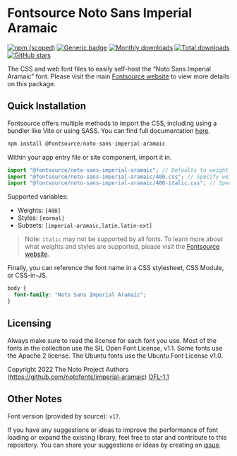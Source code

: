 # Fontsource Noto Sans Imperial Aramaic

[![npm (scoped)](https://img.shields.io/npm/v/@fontsource/noto-sans-imperial-aramaic?color=brightgreen)](https://www.npmjs.com/package/@fontsource/noto-sans-imperial-aramaic) [![Generic badge](https://img.shields.io/badge/fontsource-passing-brightgreen)](https://github.com/fontsource/fontsource) [![Monthly downloads](https://badgen.net/npm/dm/@fontsource/noto-sans-imperial-aramaic)](https://github.com/fontsource/fontsource) [![Total downloads](https://badgen.net/npm/dt/@fontsource/noto-sans-imperial-aramaic)](https://github.com/fontsource/fontsource) [![GitHub stars](https://img.shields.io/github/stars/fontsource/fontsource.svg?style=social&label=Star)](https://github.com/fontsource/fontsource/stargazers)

The CSS and web font files to easily self-host the “Noto Sans Imperial Aramaic” font. Please visit the main [Fontsource website](https://fontsource.org/fonts/noto-sans-imperial-aramaic) to view more details on this package.

## Quick Installation

Fontsource offers multiple methods to import the CSS, including using a bundler like Vite or using SASS. You can find full documentation [here](https://fontsource.org/docs/getting-started/introduction).

```javascript
npm install @fontsource/noto-sans-imperial-aramaic
```

Within your app entry file or site component, import it in.

```javascript
import "@fontsource/noto-sans-imperial-aramaic"; // Defaults to weight 400
import "@fontsource/noto-sans-imperial-aramaic/400.css"; // Specify weight
import "@fontsource/noto-sans-imperial-aramaic/400-italic.css"; // Specify weight and style
```

Supported variables:
- Weights: `[400]`
- Styles: `[normal]`
- Subsets: `[imperial-aramaic,latin,latin-ext]`

> Note: `italic` may not be supported by all fonts. To learn more about what weights and styles are supported, please visit the [Fontsource website](https://fontsource.org/fonts/noto-sans-imperial-aramaic).

Finally, you can reference the font name in a CSS stylesheet, CSS Module, or CSS-in-JS.

```css
body {
  font-family: "Noto Sans Imperial Aramaic";
}
```

## Licensing
Always make sure to read the license for each font you use. Most of the fonts in the collection use the SIL Open Font License, v1.1. Some fonts use the Apache 2 license. The Ubuntu fonts use the Ubuntu Font License v1.0.

Copyright 2022 The Noto Project Authors (https://github.com/notofonts/imperial-aramaic)
[OFL-1.1](https://openfontlicense.org)

## Other Notes
Font version (provided by source): `v17`.

If you have any suggestions or ideas to improve the performance of font loading or expand the existing library, feel free to star and contribute to this repository. You can share your suggestions or ideas by creating an [issue](https://github.com/fontsource/fontsource/issues).